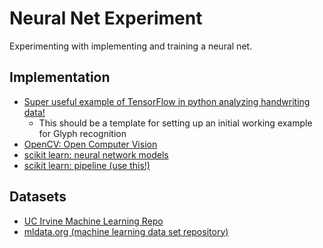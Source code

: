 # Neural Net Experiment
Experimenting with implementing and training a neural net.

## Implementation
* [Super useful example of TensorFlow in python analyzing handwriting data!](https://youtu.be/2FmcHiLCwTU)
  * This should be a template for setting up an initial working example for Glyph recognition
* [OpenCV: Open Computer Vision](https://opencv.org/)
* [scikit learn: neural network models](http://scikit-learn.org/dev/modules/neural_networks_supervised.html)
* [scikit learn: pipeline (use this!)](http://scikit-learn.org/stable/modules/generated/sklearn.pipeline.Pipeline.html)

## Datasets
* [UC Irvine Machine Learning Repo](http://archive.ics.uci.edu/ml/)
* [mldata.org (machine learning data set repository)](http://mldata.org/repository/data/)
